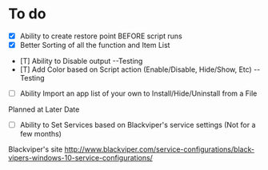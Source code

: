 # To do
- [X] Ability to create restore point BEFORE script runs
- [X] Better Sorting of all the function and Item List
- [T] Ability to Disable output --Testing
- [T] Add Color based on Script action (Enable/Disable, Hide/Show, Etc) --Testing
- [ ] Ability Import an app list of your own to Install/Hide/Uninstall from a File

Planned at Later Date
- [ ] Ability to Set Services based on Blackviper's service settings (Not for a few months)

Blackviper's site
http://www.blackviper.com/service-configurations/black-vipers-windows-10-service-configurations/
